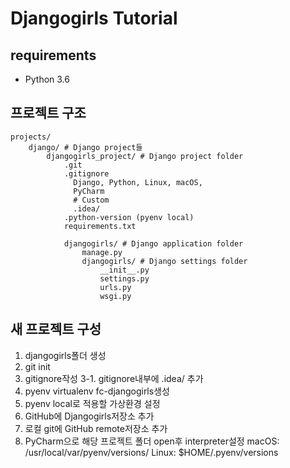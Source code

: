 # Djangogirls Tutorial

## requirements

- Python 3.6

## 프로젝트 구조

```
projects/
	django/ # Django project들
		djangogirls_project/ # Django project folder
			.git
			.gitignore
			  Django, Python, Linux, macOS,
			  PyCharm
			  # Custom
			  .idea/
			.python-version (pyenv local)
			requirements.txt

			djangogirls/ # Django application folder
				manage.py
				djangogirls/ # Django settings folder
					__init__.py
					settings.py
					urls.py
					wsgi.py
```

## 새 프로젝트 구성
1. djangogirls폴더 생성
2. git init
3. gitignore작성
 3-1. gitignore내부에 .idea/ 추가
4. pyenv virtualenv fc-djangogirls생성
5. pyenv local로 적용할 가상환경 설정
6. GitHub에 Djangogirls저장소 추가
7. 로컬 git에 GitHub remote저장소 추가
8. PyCharm으로 해당 프로젝트 폴더 open후 interpreter설정
  macOS: /usr/local/var/pyenv/versions/
  Linux: $HOME/.pyenv/versions
